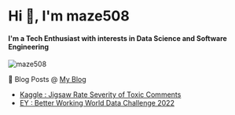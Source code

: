 <h1> Hi 👋, I'm maze508</h1>
<h4>I'm a Tech Enthusiast with interests in Data Science and Software Engineering</h4>

<p align="left"> <img src="https://komarev.com/ghpvc/?username=maze508&label=Profile%20views&color=0e75b6&style=flat" alt="maze508" /> </p>

📝 Blog Posts @ [My Blog](https://maze508.github.io/)
- [Kaggle : Jigsaw Rate Severity of Toxic Comments](https://maze508.github.io/2022/03/15/Jigsaw_4.html)
- [EY : Better Working World Data Challenge 2022](https://maze508.github.io/2022/07/09/BWWDC.html)
